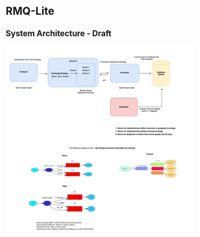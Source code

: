 # RMQ-Lite

## System Architecture - Draft

![Alt text](Rabbit-MQ-Lite-V1.png?raw=true "Architecture")
